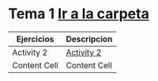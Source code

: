 # Tema 1 [Ir a la carpeta](/T1)

 Ejercicios | Descripcion 
 ------------- | ------------- 
 Activity 2  | [Activity 2](t1-a2.md)  
 Content Cell  | Content Cell  
